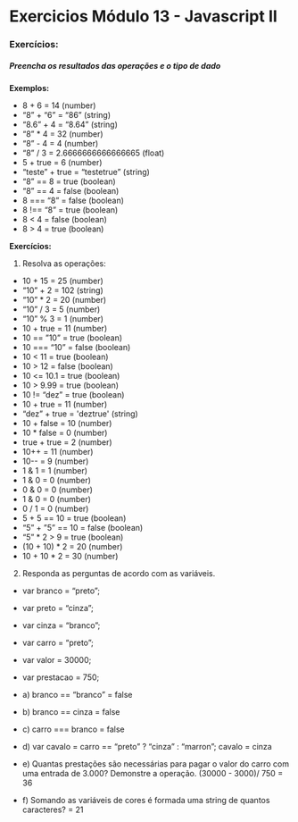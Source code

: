 # Exercicios Módulo 13 - Javascript II

### Exercícios:

##### Preencha os resultados das operações e o tipo de dado

**Exemplos:**

- 8 + 6 = 14 (number)
- “8” + “6” = “86” (string)
- “8.6” + 4 = “8.64” (string)
- “8” * 4 = 32 (number)
- “8” - 4 = 4 (number)
- “8” / 3 = 2.6666666666666665 (float)
- 5 + true = 6 (number)
- “teste” + true = “testetrue” (string)
- “8” == 8 = true (boolean)
- “8” == 4 = false (boolean)
- 8 === “8” = false (boolean)
- 8 !== “8” = true (boolean)
- 8 < 4 = false (boolean)
- 8 > 4 = true (boolean)

**Exercícios:**

1. Resolva as operações:
- 10 + 15 = 25 (number)
- “10” + 2 = 102 (string)
- “10” * 2 = 20 (number)
- “10” / 3 = 5 (number)
- “10” % 3 = 1 (number)
- 10 + true = 11 (number)
- 10 == ”10” = true (boolean)
- 10 === “10” = false (boolean)
- 10 < 11 = true (boolean)
- 10 > 12 = false (boolean)
- 10 <= 10.1 = true (boolean)
- 10 > 9.99 = true (boolean)
- 10 != “dez” = true (boolean)
- 10 + true = 11 (number)
- “dez” + true = 'deztrue' (string)
- 10 + false = 10 (number)
- 10 * false = 0 (number)
- true + true = 2 (number)
- 10++ = 11 (number)
- 10-- = 9 (number)
- 1 & 1 = 1 (number)
- 1 & 0 = 0 (number)
- 0 & 0 = 0 (number)
- 1 & 0 = 0 (number)
- 0 / 1 = 0 (number)
- 5 + 5 == 10 = true (boolean)
- “5” + ”5” == 10 = false (boolean)
- “5” * 2 > 9 = true (boolean)
- (10 + 10) * 2 = 20 (number)
- 10 + 10 * 2 = 30 (number)

2. Responda as perguntas de acordo com as variáveis.

- var branco = “preto”;
- var preto = “cinza”;
- var cinza = “branco”;
- var carro = “preto”;
- var valor = 30000;
- var prestacao = 750;

- a) branco == “branco”  = false
- b) branco == cinza = false
- c) carro === branco = false
- d) var cavalo = carro == “preto” ? “cinza” : “marron”; cavalo = cinza
- e) Quantas prestações são necessárias para pagar o valor do carro com uma entrada 
de 3.000? Demonstre a operação. (30000 - 3000)/ 750 = 36
- f) Somando as variáveis de cores é formada uma string de quantos caracteres? = 21